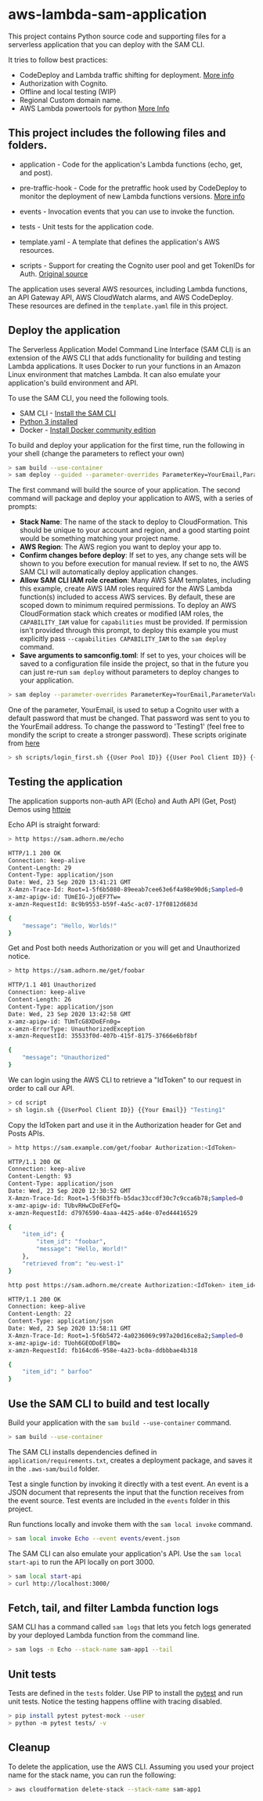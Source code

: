 #  aws-lambda-sam-application

This project contains Python source code and supporting files for a serverless application that you can deploy with the SAM CLI.

It tries to follow best practices:  
* CodeDeploy and Lambda traffic shifting for deployment. [More info](https://docs.aws.amazon.com/serverless-application-model/latest/developerguide/automating-updates-to-serverless-apps.html)
* Authorization with Cognito.
* Offline and local testing (WIP)
* Regional Custom domain name.
* AWS Lambda powertools for python [More Info](https://github.com/awslabs/aws-lambda-powertools-python)


## This project includes the following files and folders.

- application - Code for the application's Lambda functions (echo, get, and post).
- pre-traffic-hook - Code for the pretraffic hook used by CodeDeploy to monitor the deployment of new Lambda functions versions. [More info](https://docs.aws.amazon.com/serverless-application-model/latest/developerguide/automating-updates-to-serverless-apps.html)

- events - Invocation events that you can use to invoke the function.
- tests - Unit tests for the application code. 
- template.yaml - A template that defines the application's AWS resources.
- scripts - Support for creating the Cognito user pool and get TokenIDs for Auth. [Original source](https://github.com/jeffisadams/lambda-cognito-go)


The application uses several AWS resources, including Lambda functions, an API Gateway API, AWS CloudWatch alarms, and AWS CodeDeploy. These resources are defined in the `template.yaml` file in this project.


## Deploy the application

The Serverless Application Model Command Line Interface (SAM CLI) is an extension of the AWS CLI that adds functionality for building and testing Lambda applications. It uses Docker to run your functions in an Amazon Linux environment that matches Lambda. It can also emulate your application's build environment and API.

To use the SAM CLI, you need the following tools.

* SAM CLI - [Install the SAM CLI](https://docs.aws.amazon.com/serverless-application-model/latest/developerguide/serverless-sam-cli-install.html)
* [Python 3 installed](https://www.python.org/downloads/)
* Docker - [Install Docker community edition](https://hub.docker.com/search/?type=edition&offering=community)

To build and deploy your application for the first time, run the following in your shell (change the parameters to reflect your own)

```bash
> sam build --use-container
> sam deploy --guided --parameter-overrides ParameterKey=YourEmail,ParameterValue="sam@example.com" ParameterKey=DomainName,ParameterValue="sam.example.com" ParameterKey=CertificateArn,ParameterValue="arn:aws:acm:eu-west-1:12345678920:certificate/27857f5c-8bfa-45db-aaa1-00fc5302c65f"
```
The first command will build the source of your application. The second command will package and deploy your application to AWS, with a series of prompts:

* **Stack Name**: The name of the stack to deploy to CloudFormation. This should be unique to your account and region, and a good starting point would be something matching your project name.
* **AWS Region**: The AWS region you want to deploy your app to.
* **Confirm changes before deploy**: If set to yes, any change sets will be shown to you before execution for manual review. If set to no, the AWS SAM CLI will automatically deploy application changes.
* **Allow SAM CLI IAM role creation**: Many AWS SAM templates, including this example, create AWS IAM roles required for the AWS Lambda function(s) included to access AWS services. By default, these are scoped down to minimum required permissions. To deploy an AWS CloudFormation stack which creates or modified IAM roles, the `CAPABILITY_IAM` value for `capabilities` must be provided. If permission isn't provided through this prompt, to deploy this example you must explicitly pass `--capabilities CAPABILITY_IAM` to the `sam deploy` command.
* **Save arguments to samconfig.toml**: If set to yes, your choices will be saved to a configuration file inside the project, so that in the future you can just re-run `sam deploy` without parameters to deploy changes to your application.

```bash
> sam deploy --parameter-overrides ParameterKey=YourEmail,ParameterValue="sam@example.com" ParameterKey=DomainName,ParameterValue="sam.example.com" ParameterKey=CertificateArn,ParameterValue="arn:aws:acm:eu-west-1:12345678920:certificate/27857f5c-8bfa-45db-aaa1-00fc5302c65f"
```

One of the parameter, YourEmail, is used to setup a Cognito user with a default password that must be changed. That password was sent to you to the YourEmail address. To change the password to 'Testing1' (feel free to mondify the script to create a stronger password). These scripts originate from [here](https://github.com/jeffisadams/lambda-cognito-go)

```bash
> sh scripts/login_first.sh {{User Pool ID}} {{User Pool Client ID}} {{Your Email}} {{Temp password that was sent to you}}
```

## Testing the application

The application supports non-auth API (Echo) and Auth API (Get, Post)
Demos using [httpie](https://httpie.org/)

Echo API is straight forward:
```bash
> http https://sam.adhorn.me/echo

HTTP/1.1 200 OK
Connection: keep-alive
Content-Length: 29
Content-Type: application/json
Date: Wed, 23 Sep 2020 13:41:21 GMT
X-Amzn-Trace-Id: Root=1-5f6b5080-89eeab7cee63e6f4a98e90d6;Sampled=0
x-amz-apigw-id: TUmEIG-JjoEF7Tw=
x-amzn-RequestId: 8c9b9553-b59f-4a5c-ac07-17f0812d683d

{
    "message": "Hello, Worlds!"
}

```

Get and Post both needs Authorization or you will get and Unauthorized notice.
```bash
> http https://sam.adhorn.me/get/foobar

HTTP/1.1 401 Unauthorized
Connection: keep-alive
Content-Length: 26
Content-Type: application/json
Date: Wed, 23 Sep 2020 13:42:58 GMT
x-amz-apigw-id: TUmTcG8XDoEFn0g=
x-amzn-ErrorType: UnauthorizedException
x-amzn-RequestId: 35533f0d-407b-415f-8175-37666e6bf8bf

{
    "message": "Unauthorized"
}
```

We can login using the AWS CLI to retrieve a "IdToken" to our request in order to call our API.

```bash
> cd script
> sh login.sh {{UserPool Client ID}} {{Your Email}} "Testing1"
```
Copy the IdToken part and use it in the Authorization header for Get and Posts APIs.

```bash
> http https://sam.example.com/get/foobar Authorization:<IdToken>

HTTP/1.1 200 OK
Connection: keep-alive
Content-Length: 93
Content-Type: application/json
Date: Wed, 23 Sep 2020 12:30:52 GMT
X-Amzn-Trace-Id: Root=1-5f6b3ffb-b5dac33ccdf30c7c9cca6b78;Sampled=0
x-amz-apigw-id: TUbvRHwCDoEFefQ=
x-amzn-RequestId: d7976590-4aaa-4425-ad4e-07ed44416529

{
    "item_id": {
        "item_id": "foobar",
        "message": "Hello, World!"
    },
    "retrieved from": "eu-west-1"
}
```
```bash
http post https://sam.adhorn.me/create Authorization:<IdToken> item_id=barfoo message=love

HTTP/1.1 200 OK
Connection: keep-alive
Content-Length: 22
Content-Type: application/json
Date: Wed, 23 Sep 2020 13:58:11 GMT
X-Amzn-Trace-Id: Root=1-5f6b5472-4a0236069c997a20d16ce8a2;Sampled=0
x-amz-apigw-id: TUoh6GEODoEFlBQ=
x-amzn-RequestId: fb164cd6-958e-4a23-bc0a-ddbbbae4b318

{
    "item_id": " barfoo"
}
```


## Use the SAM CLI to build and test locally

Build your application with the `sam build --use-container` command.

```bash
> sam build --use-container
```

The SAM CLI installs dependencies defined in `application/requirements.txt`, creates a deployment package, and saves it in the `.aws-sam/build` folder.

Test a single function by invoking it directly with a test event. An event is a JSON document that represents the input that the function receives from the event source. Test events are included in the `events` folder in this project.

Run functions locally and invoke them with the `sam local invoke` command.

```bash
> sam local invoke Echo --event events/event.json
```

The SAM CLI can also emulate your application's API. Use the `sam local start-api` to run the API locally on port 3000.

```bash
> sam local start-api
> curl http://localhost:3000/
```




## Fetch, tail, and filter Lambda function logs

SAM CLI has a command called `sam logs` that lets you fetch logs generated by your deployed Lambda function from the command line. 

```bash
> sam logs -n Echo --stack-name sam-app1 --tail
```

## Unit tests

Tests are defined in the `tests` folder. Use PIP to install the [pytest](https://docs.pytest.org/en/latest/) and run unit tests.
Notice the testing happens offline with tracing disabled.

```bash
> pip install pytest pytest-mock --user
> python -m pytest tests/ -v
```

## Cleanup

To delete the application, use the AWS CLI. Assuming you used your project name for the stack name, you can run the following:

```bash
> aws cloudformation delete-stack --stack-name sam-app1
```


